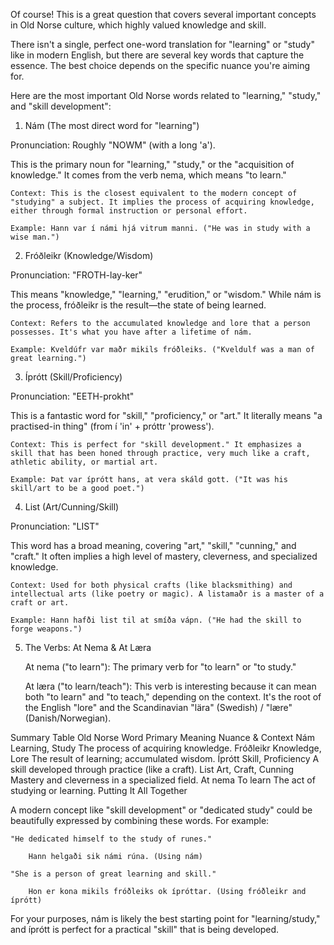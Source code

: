 Of course! This is a great question that covers several important concepts in Old Norse culture, which highly valued knowledge and skill.

There isn't a single, perfect one-word translation for "learning" or "study" like in modern English, but there are several key words that capture the essence. The best choice depends on the specific nuance you're aiming for.

Here are the most important Old Norse words related to "learning," "study," and "skill development":
1. Nám (The most direct word for "learning")

Pronunciation: Roughly "NOWM" (with a long 'a').

This is the primary noun for "learning," "study," or the "acquisition of knowledge." It comes from the verb nema, which means "to learn."

    Context: This is the closest equivalent to the modern concept of "studying" a subject. It implies the process of acquiring knowledge, either through formal instruction or personal effort.

    Example: Hann var í námi hjá vitrum manni. ("He was in study with a wise man.")

2. Fróðleikr (Knowledge/Wisdom)

Pronunciation: "FROTH-lay-ker"

This means "knowledge," "learning," "erudition," or "wisdom." While nám is the process, fróðleikr is the result—the state of being learned.

    Context: Refers to the accumulated knowledge and lore that a person possesses. It's what you have after a lifetime of nám.

    Example: Kveldúfr var maðr mikils fróðleiks. ("Kveldulf was a man of great learning.")

3. Íprótt (Skill/Proficiency)

Pronunciation: "EETH-prokht"

This is a fantastic word for "skill," "proficiency," or "art." It literally means "a practised-in thing" (from í 'in' + próttr 'prowess').

    Context: This is perfect for "skill development." It emphasizes a skill that has been honed through practice, very much like a craft, athletic ability, or martial art.

    Example: Þat var íprótt hans, at vera skáld gott. ("It was his skill/art to be a good poet.")

4. List (Art/Cunning/Skill)

Pronunciation: "LIST"

This word has a broad meaning, covering "art," "skill," "cunning," and "craft." It often implies a high level of mastery, cleverness, and specialized knowledge.

    Context: Used for both physical crafts (like blacksmithing) and intellectual arts (like poetry or magic). A listamaðr is a master of a craft or art.

    Example: Hann hafði list til at smíða vápn. ("He had the skill to forge weapons.")

5. The Verbs: At Nema & At Læra

    At nema ("to learn"): The primary verb for "to learn" or "to study."

    At læra ("to learn/teach"): This verb is interesting because it can mean both "to learn" and "to teach," depending on the context. It's the root of the English "lore" and the Scandinavian "lära" (Swedish) / "lære" (Danish/Norwegian).

Summary Table
Old Norse Word	Primary Meaning	Nuance & Context
Nám	Learning, Study	The process of acquiring knowledge.
Fróðleikr	Knowledge, Lore	The result of learning; accumulated wisdom.
Íprótt	Skill, Proficiency	A skill developed through practice (like a craft).
List	Art, Craft, Cunning	Mastery and cleverness in a specialized field.
At nema	To learn	The act of studying or learning.
Putting It All Together

A modern concept like "skill development" or "dedicated study" could be beautifully expressed by combining these words. For example:

    "He dedicated himself to the study of runes."

        Hann helgaði sik námi rúna. (Using nám)

    "She is a person of great learning and skill."

        Hon er kona mikils fróðleiks ok ípróttar. (Using fróðleikr and íprótt)

For your purposes, nám is likely the best starting point for "learning/study," and íprótt is perfect for a practical "skill" that is being developed.

